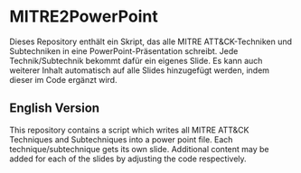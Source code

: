 # MITRE2PowerPoint
Dieses Repository enthält ein Skript, das alle MITRE ATT&CK-Techniken und Subtechniken in eine PowerPoint-Präsentation schreibt. Jede Technik/Subtechnik bekommt dafür ein eigenes Slide. Es kann auch weiterer Inhalt automatisch auf alle Slides hinzugefügt werden, indem dieser im Code ergänzt wird.

## English Version
This repository contains a script which writes all MITRE ATT&CK Techniques and Subtechniques into a power point file. Each technique/subtechnique gets its own slide. Additional content may be added for each of the slides by adjusting the code respectively.